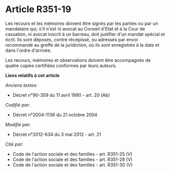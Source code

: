 # Article R351-19

Les recours et les mémoires doivent être signés par les parties ou par un mandataire qui, s'il n'est ni avocat au Conseil
d'Etat et à la Cour de cassation, ni avocat inscrit à un barreau, doit justifier d'un mandat spécial et écrit. Ils sont
déposés, contre récépissé, ou adressés par envoi recommandé au greffe de la juridiction, où ils sont enregistrés à la date et
dans l'ordre d'arrivée.

Les recours, mémoires et observations doivent être accompagnés de quatre copies certifiées conformes par leurs auteurs.

**Liens relatifs à cet article**

_Anciens textes_:

  - Décret n°90-359 du 11 avril 1990 - art. 20 (Ab)

_Codifié par_:

  - Décret n°2004-1136 du 21 octobre 2004

_Modifié par_:

  - Décret n°2012-634 du 3 mai 2012 - art. 21

_Cité par_:

  - Code de l'action sociale et des familles - art. R351-25 (V)
  - Code de l'action sociale et des familles - art. R351-28 (V)
  - Code de l'action sociale et des familles - art. R351-30 (V)
